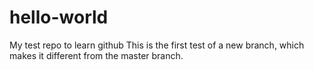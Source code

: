 # hello-world
My test repo to learn github
This is the first test of a new branch, which makes it different from the master branch.
